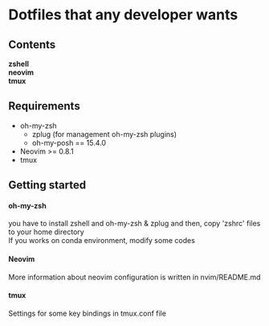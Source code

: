 # Dotfiles that any developer wants

## Contents
**zshell**  
**neovim**  
**tmux**

## Requirements
- oh-my-zsh
  - zplug (for management oh-my-zsh plugins)
  - oh-my-posh == 15.4.0
- Neovim >= 0.8.1
- tmux


## Getting started
#### oh-my-zsh
you have to install zshell and oh-my-zsh & zplug and then, copy 'zshrc' files to your home directory  
If you works on conda environment, modify some codes


#### Neovim
More information about neovim configuration is written in nvim/README.md

#### tmux
Settings for some key bindings in tmux.conf file
